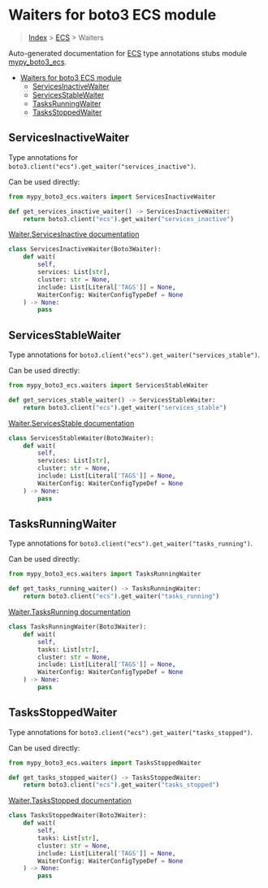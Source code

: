 # Waiters for boto3 ECS module

> [Index](../index.md) > [ECS](./index.md) > Waiters

Auto-generated documentation for [ECS](https://boto3.amazonaws.com/v1/documentation/api/latest/reference/services/ecs.html#ECS)
type annotations stubs module [mypy_boto3_ecs](https://pypi.org/project/mypy-boto3-ecs/).

- [Waiters for boto3 ECS module](#waiters-for-boto3-ecs-module)
  - [ServicesInactiveWaiter](#servicesinactivewaiter)
  - [ServicesStableWaiter](#servicesstablewaiter)
  - [TasksRunningWaiter](#tasksrunningwaiter)
  - [TasksStoppedWaiter](#tasksstoppedwaiter)

## ServicesInactiveWaiter

Type annotations for `boto3.client("ecs").get_waiter("services_inactive")`.

Can be used directly:

```python
from mypy_boto3_ecs.waiters import ServicesInactiveWaiter

def get_services_inactive_waiter() -> ServicesInactiveWaiter:
    return boto3.client("ecs").get_waiter("services_inactive")
```

[Waiter.ServicesInactive documentation](https://boto3.amazonaws.com/v1/documentation/api/latest/reference/services/ecs.html#ECS.Waiter.ServicesInactive)

```python
class ServicesInactiveWaiter(Boto3Waiter):
    def wait(
        self,
        services: List[str],
        cluster: str = None,
        include: List[Literal['TAGS']] = None,
        WaiterConfig: WaiterConfigTypeDef = None
    ) -> None:
        pass
```
## ServicesStableWaiter

Type annotations for `boto3.client("ecs").get_waiter("services_stable")`.

Can be used directly:

```python
from mypy_boto3_ecs.waiters import ServicesStableWaiter

def get_services_stable_waiter() -> ServicesStableWaiter:
    return boto3.client("ecs").get_waiter("services_stable")
```

[Waiter.ServicesStable documentation](https://boto3.amazonaws.com/v1/documentation/api/latest/reference/services/ecs.html#ECS.Waiter.ServicesStable)

```python
class ServicesStableWaiter(Boto3Waiter):
    def wait(
        self,
        services: List[str],
        cluster: str = None,
        include: List[Literal['TAGS']] = None,
        WaiterConfig: WaiterConfigTypeDef = None
    ) -> None:
        pass
```
## TasksRunningWaiter

Type annotations for `boto3.client("ecs").get_waiter("tasks_running")`.

Can be used directly:

```python
from mypy_boto3_ecs.waiters import TasksRunningWaiter

def get_tasks_running_waiter() -> TasksRunningWaiter:
    return boto3.client("ecs").get_waiter("tasks_running")
```

[Waiter.TasksRunning documentation](https://boto3.amazonaws.com/v1/documentation/api/latest/reference/services/ecs.html#ECS.Waiter.TasksRunning)

```python
class TasksRunningWaiter(Boto3Waiter):
    def wait(
        self,
        tasks: List[str],
        cluster: str = None,
        include: List[Literal['TAGS']] = None,
        WaiterConfig: WaiterConfigTypeDef = None
    ) -> None:
        pass
```
## TasksStoppedWaiter

Type annotations for `boto3.client("ecs").get_waiter("tasks_stopped")`.

Can be used directly:

```python
from mypy_boto3_ecs.waiters import TasksStoppedWaiter

def get_tasks_stopped_waiter() -> TasksStoppedWaiter:
    return boto3.client("ecs").get_waiter("tasks_stopped")
```

[Waiter.TasksStopped documentation](https://boto3.amazonaws.com/v1/documentation/api/latest/reference/services/ecs.html#ECS.Waiter.TasksStopped)

```python
class TasksStoppedWaiter(Boto3Waiter):
    def wait(
        self,
        tasks: List[str],
        cluster: str = None,
        include: List[Literal['TAGS']] = None,
        WaiterConfig: WaiterConfigTypeDef = None
    ) -> None:
        pass
```